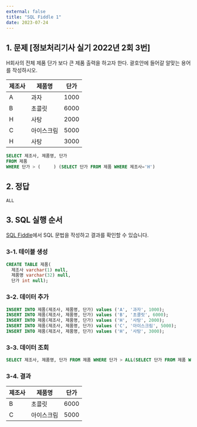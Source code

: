 ```yaml
---
external: false
title: "SQL Fiddle 1"
date: 2023-07-24
---
```


## 1. 문제 [정보처리기사 실기 2022년 2회 3번]

H회사의 전체 제품 단가 보다 큰 제품 출력을 하고자 한다. 괄호안에 들어갈 알맞는 용어를 작성하시오.

| 제조사 |   제품명   | 단가 |
| ------ | ---------- | ---- |
|    A   |    과자    | 1000 |
|    B   |   초콜릿   | 6000 |
|    H   |    사탕    | 2000 |
|    C   | 아이스크림 | 5000 |
|    H   |    사탕    | 3000 |

```sql
SELECT 제조사, 제품명, 단가
FROM 제품
WHERE 단가 > (     ) (SELECT 단가 FROM 제품 WHERE 제조사='H')
```

## 2. 정답

```textile
ALL
```

## 3. SQL 실행 순서

[SQL Fiddle](http://sqlfiddle.com/)에서 SQL 문법을 작성하고 결과를 확인할 수 있습니다.

### 3-1. 테이블 생성

```sql
CREATE TABLE 제품(
  제조사 varchar(1) null,
  제품명 varchar(32) null,
  단가 int null);
```

### 3-2. 데이터 추가

```sql
INSERT INTO 제품(제조사, 제품명, 단가) values ('A', '과자', 1000);
INSERT INTO 제품(제조사, 제품명, 단가) values ('B', '초콜릿', 6000);
INSERT INTO 제품(제조사, 제품명, 단가) values ('H', '사탕', 2000);
INSERT INTO 제품(제조사, 제품명, 단가) values ('C', '아이스크림', 5000);
INSERT INTO 제품(제조사, 제품명, 단가) values ('H', '사탕', 3000);
```

### 3-3. 데이터 조회

```sql
SELECT 제조사, 제품명, 단가 FROM 제품 WHERE 단가 > ALL(SELECT 단가 FROM 제품 WHERE 제조사 = 'H');
```

### 3-4. 결과

|   제조사   |   제품명   |   단가   |
| ---------- | ---------- | -------- |
|      B     |   초콜릿   |   6000   |
|      C     | 아이스크림 |   5000   |
